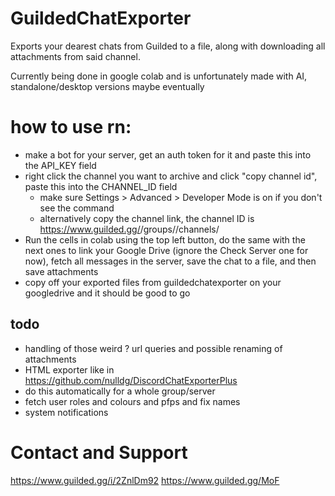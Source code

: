 # GuildedChatExporter
Exports your dearest chats from Guilded to a file, along with downloading all attachments from said channel.

Currently being done in google colab and is unfortunately made with AI, standalone/desktop versions maybe eventually

# how to use rn:
- make a bot for your server, get an auth token for it and paste this into the API_KEY field
- right click the channel you want to archive and click "copy channel id", paste this into the CHANNEL_ID field
  - make sure Settings > Advanced > Developer Mode is on if you don't see the command
  - alternatively copy the channel link, the channel ID is https://www.guilded.gg/<name>/groups/<groupid>/channels/<THIS-LONG-FIELD-HERE>
- Run the cells in colab using the top left button, do the same with the next ones to link your Google Drive (ignore the Check Server one for now), fetch all messages in the server, save the chat to a file, and then save attachments
- copy off your exported files from guildedchatexporter on your googledrive and it should be good to go

## todo
- handling of those weird ? url queries and possible renaming of attachments
- HTML exporter like in https://github.com/nulldg/DiscordChatExporterPlus
- do this automatically for a whole group/server
- fetch user roles and colours and pfps and fix names
- system notifications

# Contact and Support

https://www.guilded.gg/i/2ZnlDm92
https://www.guilded.gg/MoF
